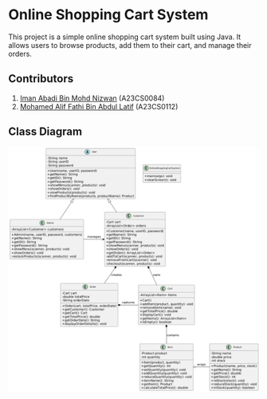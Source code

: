 # Online Shopping Cart System
This project is a simple online shopping cart system built using Java. It allows users to browse products, add them to their cart, and manage their orders.

## Contributors
1. [Iman Abadi Bin Mohd Nizwan](https://github.com/imn353) (A23CS0084)
2. [Mohamed Alif Fathi Bin Abdul Latif](https://github.com/AlifFathi) (A23CS0112)

## Class Diagram

<center>
  <img src="./img/uml.png" alt="Class Diagram" width="1000" class = "center">
</center>

